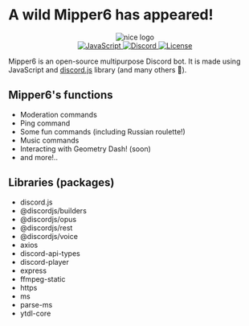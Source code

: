 # A wild Mipper6 has appeared!

<div align="center">
  <img src="https://mipper6.cf/resources/Mipper6-o.png" alt="nice logo"><br>
    <a href="https://www.javascript.com/">
        <img src="https://img.shields.io/badge/javascript-%23323330.svg?style=flat-square&logo=javascript&logoColor=%23F7DF1E" alt="JavaScript">
    </a>
    <a href="https://discord.js.org/#/">
        <img src="https://img.shields.io/badge/Discord.JS%20v13-%237289DA.svg?style=flat-square&logo=discord&logoColor=white" alt="Discord">
    </a>
    <a href="./LICENSE">
        <img src="https://img.shields.io/github/license/shikoshib/Mipper6?style=flat-square" alt="License">
    </a>
</div>

Mipper6 is an open-source multipurpose Discord bot. It is made using JavaScript and [discord.js](https://github.com/discordjs/discord.js) library (and many others 🙂).
## Mipper6's functions
* Moderation commands
* Ping command
* Some fun commands (including Russian roulette!)
* Music commands
* Interacting with Geometry Dash! (soon)
* and more!..
## Libraries (packages)
* discord.js
* @discordjs/builders
* @discordjs/opus
* @discordjs/rest
* @discordjs/voice
* axios
* discord-api-types
* discord-player
* express
* ffmpeg-static
* https
* ms
* parse-ms
* ytdl-core
